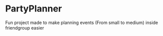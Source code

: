 # PartyPlanner
Fun project made to make planning events (From small to medium) inside friendgroup easier
